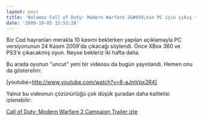 ```yaml
---
layout: post
title: 'Nolamaz Call of Duty: Modern Warfare 2&#039;nin PC için çıkış tarihi ertelendi'
date: '2009-10-05 15:53:28'
---
```


Biz Cod hayranları merakla 10 kasımı beklerken yapılan açıklamayla PC versiyonunun 24 Kasım 2009'da çıkacağı söylendi. Önce XBox 360 ve PS3'e çıkacakmış oyun. Neyse bekleriz iki hafta daha.

Bu arada oyunun "uncut" yeni bir videosu da bugün yayınlandı. Hemen onu da gösterelim:

[youtube=http://www.youtube.com/watch?v=8-aJmVpx2R4]

Yalnız bu videonun çözünürlüğü çok düşük şuradan daha kalitelisi izlenebilir:

<a href="http://uk.xbox360.ign.com/dor/objects/14281102/call-of-duty-6/videos/mw2_trl_campaigntrailer_100209.html;jsessionid=20x3a8qneq5p5">Call of Duty: Modern Warfare 2 Campaign Trailer izle</a>